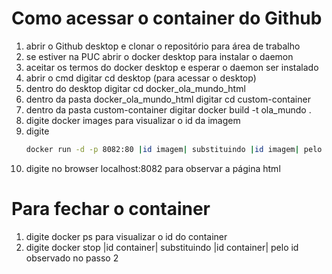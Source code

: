# Como acessar o container do Github
1. abrir o Github desktop e clonar o repositório para área de trabalho
2. se estiver na PUC abrir o docker desktop para instalar o daemon
3. aceitar os termos do docker desktop e esperar o daemon ser instalado
4. abrir o cmd digitar cd desktop (para acessar o desktop)
5. dentro do desktop digitar cd docker_ola_mundo_html
6. dentro da pasta docker_ola_mundo_html digitar cd custom-container
7. dentro da pasta custom-container digitar docker build -t ola_mundo .
8. digite docker images para visualizar o id da imagem
9. digite
    ```sh
    docker run -d -p 8082:80 |id imagem| substituindo |id imagem| pelo id observado no passo 8
    ```
11. digite no browser localhost:8082 para observar a página html
# Para fechar o container
1. digite docker ps para visualizar o id do container
2. digite docker stop |id container| substituindo |id container| pelo id observado no passo 2

